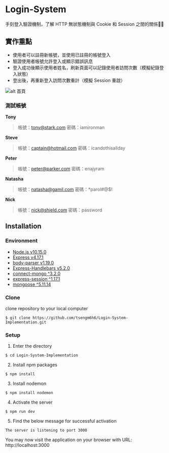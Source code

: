# Login-System
手刻登入驗證機制，了解 HTTP 無狀態機制與 Cookie 和 Session 之間的關係:fist_right::fist_left:

## 實作重點
- 使用者可以註冊新帳號，並使用已註冊的帳號登入
- 驗證使用者帳號允許登入或顯示錯誤訊息
- 登入成功後顯示使用者姓名，刷新頁面可以記錄使用者訪問次數（模擬紀錄登入狀態）
- 登出後，再重新登入訪問次數重計（模擬 Session 重啟）

![alt 首頁](https://i.imgur.com/EhovB9j.gif)

### 測試帳號
**Tony**
> 帳號：tony@stark.com 密碼：iamironman

**Steve**
> 帳號：captain@hotmail.com 密碼：icandothisallday

**Peter**
> 帳號：peter@parker.com 密碼：enajyram

**Natasha**
> 帳號：natasha@gamil.com 密碼：*parol#@$!

**Nick**
> 帳號：nick@shield.com 密碼：password

## Installation

### Environment
* [Node.js v10.15.0](https://nodejs.org/en/download/)
* [Express v4.17.1](https://www.npmjs.com/package/express)
* [body-parser v1.19.0](https://www.npmjs.com/package/body-parser)
* [Express-Handlebars v5.2.0](https://www.npmjs.com/package/express-handlebars)
* [connect-mongo ^3.2.0](https://www.npmjs.com/package/connect-mongo)
* [express-session ^1.17.1](https://www.npmjs.com/package/express-session)
* [mongoose ^5.11.14](https://www.npmjs.com/package/mongoose)

### Clone
clone repository to your local computer
```
$ git clone https://github.com/tsengm6h6/Login-System-Implementation.git
```

### Setup
1. Enter the directory
```
$ cd Login-System-Implementation
```

2. Install npm packages
```
$ npm install
```

3. Install nodemon
```
$ npm install nodemon
```

4. Activate the server
```
$ npm run dev
```

5. Find the below message for successful activation
```
The server is listening to port 3000
```
You may now visit the application on your browser with URL: http://localhost:3000
